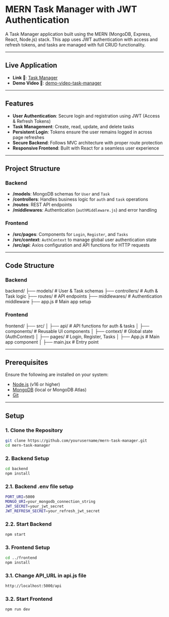 # MERN Task Manager with JWT Authentication  

A Task Manager application built using the MERN (MongoDB, Express, React, Node.js) stack. This app uses JWT authentication with access and refresh tokens, and tasks are managed with full CRUD functionality.

---

## Live Application  

- **Link 🔗**: [Task Manager](https://task-manager-mern-bice.vercel.app/)
- **Demo Video 🔗**: [demo-video-task-manager]()

---

## Features  

- **User Authentication**: Secure login and registration using JWT (Access & Refresh Tokens)  
- **Task Management**: Create, read, update, and delete tasks  
- **Persistent Login**: Tokens ensure the user remains logged in across page refreshes  
- **Secure Backend**: Follows MVC architecture with proper route protection  
- **Responsive Frontend**: Built with React for a seamless user experience  

---

## Project Structure  

### Backend  

- **/models**: MongoDB schemas for `User` and `Task`  
- **/controllers**: Handles business logic for `auth` and `task` operations  
- **/routes**: REST API endpoints  
- **/middlewares**: Authentication (`authMiddleware.js`) and error handling  

### Frontend  

- **/src/pages**: Components for `Login`, `Register`, and `Tasks`  
- **/src/context**: `AuthContext` to manage global user authentication state  
- **/src/api**: Axios configuration and API functions for HTTP requests  

---

## Code Structure
### Backend

backend/ ├── models/ # User & Task schemas ├── controllers/ # Auth & Task logic ├── routes/ # API endpoints ├── middlewares/ # Authentication middleware ├── app.js # Main app setup

### Frontend

frontend/ ├── src/ │ ├── api/ # API functions for auth & tasks │ ├── components/ # Reusable UI components │ ├── context/ # Global state (AuthContext) │ ├── pages/ # Login, Register, Tasks │ ├── App.js # Main app component │ ├── main.jsx # Entry point

---

## Prerequisites  

Ensure the following are installed on your system:  

- [Node.js](https://nodejs.org/) (v16 or higher)  
- [MongoDB](https://www.mongodb.com/) (local or MongoDB Atlas)  
- [Git](https://git-scm.com/)  

---

## Setup  

### 1. Clone the Repository  

```bash  
git clone https://github.com/yourusername/mern-task-manager.git  
cd mern-task-manager

```

### 2. Backend Setup

```bash
cd backend
npm install
```
### 2.1. Backend .env file setup

```bash
PORT_URI=5000
MONGO_URI=your_mongodb_connection_string  
JWT_SECRET=your_jwt_secret  
JWT_REFRESH_SECRET=your_refresh_jwt_secret  

```
### 2.2. Start Backend

```bash
npm start  

```

### 3. Frontend Setup

```bash
cd ../frontend  
npm install  

```

### 3.1. Change API_URL in api.js file

```bash
http://localhost:5000/api

```

### 3.2. Start Frontend

```bash
npm run dev  

